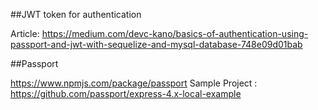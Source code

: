 ##JWT token for authentication

Article: https://medium.com/devc-kano/basics-of-authentication-using-passport-and-jwt-with-sequelize-and-mysql-database-748e09d01bab

##Passport

https://www.npmjs.com/package/passport
Sample Project : https://github.com/passport/express-4.x-local-example